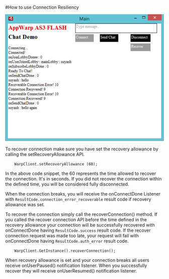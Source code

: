 #How to use Connection Resiliency

![Screenshot](https://raw.githubusercontent.com/SuyashMShepHertz/FlashAppWarpS2ConnectionResiliencySample/master/screenshot/screenshot.png)

To recover connection make sure you have set the recovery allowance by calling the setRecoveryAllowance API.

```as3
    WarpClient.setRecoveryAllowance (60);
```

In the above code snippet, the 60 represents the time allowed to recover the connection. It's in seconds. If you did not recover the connection within the defined time, you will be considered fully disconnected.

When the connection breaks, you will receive the onConnectDone Listener with `ResultCode.connection_error_recoverable` result code if recovery allowance was set. 

To recover the connection simply call the recoverConnection() method. If you called the recover connection API before the time defined in the recovery allowance your connection will be successfully recovered with onConnectDone having `ResultCode.success` result code. If the recover connection request was made too late, your request will fail with onConnectDone having `ResultCode.auth_error` result code.

```as3
    WarpClient.GetInstance().recoverConnection();
```

When recovery allowance is set and your connection breaks all users receive onUserPaused() notification listener. When you successfully recover they will receive onUserResumed() notification listener.
